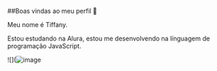 ##Boas vindas ao meu perfil 💜

Meu nome é Tiffany.

Estou estudando na Alura, estou me desenvolvendo na línguagem de programação JavaScript.




![](![image](https://github.com/user-attachments/assets/64c3a9f5-6d23-48fe-8963-30b79e91692c)

